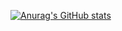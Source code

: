 [![Anurag's GitHub stats](https://github-readme-stats.vercel.app/api?username=kycnb666)](https://github.com/anuraghazra/github-readme-stats)
